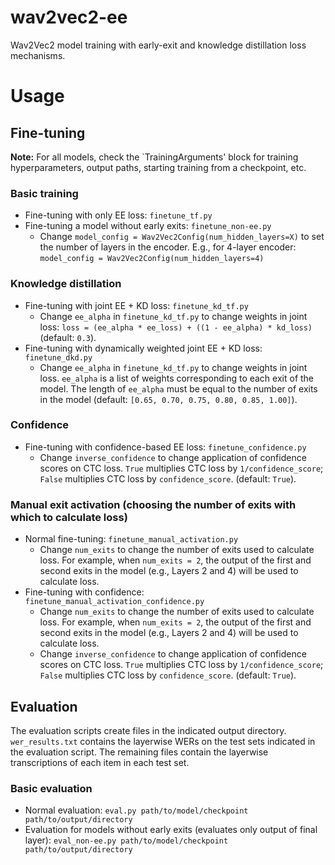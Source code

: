 # wav2vec2-ee

Wav2Vec2 model training with early-exit and knowledge distillation loss mechanisms.

# Usage

## Fine-tuning

**Note:** For all models, check the `TrainingArguments' block for training hyperparameters, output paths, starting training from a checkpoint, etc.

### Basic training

- Fine-tuning with only EE loss: `finetune_tf.py`
- Fine-tuning a model without early exits: `finetune_non-ee.py`
  - Change `model_config = Wav2Vec2Config(num_hidden_layers=X)` to set the number of layers in the encoder. E.g., for 4-layer encoder: `model_config = Wav2Vec2Config(num_hidden_layers=4)`

### Knowledge distillation
  
- Fine-tuning with joint EE + KD loss: `finetune_kd_tf.py`
  - Change `ee_alpha` in `finetune_kd_tf.py` to change weights in joint loss: `loss = (ee_alpha * ee_loss) + ((1 - ee_alpha) * kd_loss)` (default: `0.3`).
- Fine-tuning with dynamically weighted joint EE + KD loss: `finetune_dkd.py`
  - Change `ee_alpha` in `finetune_kd_tf.py` to change weights in joint loss. `ee_alpha` is a list of weights corresponding to each exit of the model. The length of `ee_alpha` must be equal to the number of exits in the model (default: `[0.65, 0.70, 0.75, 0.80, 0.85, 1.00]`).

### Confidence
  
- Fine-tuning with confidence-based EE loss: `finetune_confidence.py`
  -  Change `inverse_confidence` to change application of confidence scores on CTC loss. `True` multiplies CTC loss by `1/confidence_score`; `False` multiplies CTC loss by `confidence_score`. (default: `True`).

### Manual exit activation (choosing the number of exits with which to calculate loss)
  
- Normal fine-tuning: `finetune_manual_activation.py`
  -  Change `num_exits` to change the number of exits used to calculate loss. For example, when `num_exits = 2`, the output of the first and second exits in the model (e.g., Layers 2 and 4) will be used to calculate loss.
- Fine-tuning with confidence: `finetune_manual_activation_confidence.py`
  -  Change `num_exits` to change the number of exits used to calculate loss. For example, when `num_exits = 2`, the output of the first and second exits in the model (e.g., Layers 2 and 4) will be used to calculate loss.
  -  Change `inverse_confidence` to change application of confidence scores on CTC loss. `True` multiplies CTC loss by `1/confidence_score`; `False` multiplies CTC loss by `confidence_score`. (default: `True`).


## Evaluation

The evaluation scripts create files in the indicated output directory. `wer_results.txt` contains the layerwise WERs on the test sets indicated in the evaluation script. The remaining files contain the layerwise transcriptions of each item in each test set.

### Basic evaluation

- Normal evaluation: `eval.py path/to/model/checkpoint path/to/output/directory`
- Evaluation for models without early exits (evaluates only output of final layer): `eval_non-ee.py path/to/model/checkpoint path/to/output/directory`
